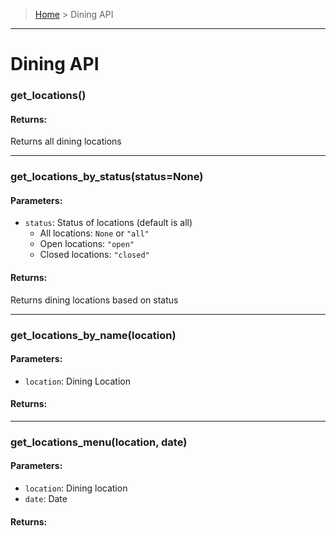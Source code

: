 > [Home](README.md) > Dining API
---

# Dining API

### **get_locations()**

#### **Returns**:
Returns all dining locations

---

### **get_locations_by_status(status=None)**

#### **Parameters**:
  - `status`: Status of locations (default is all)
    - All locations: `None` or `"all"`
    - Open locations: `"open"`
    - Closed locations: `"closed"`

#### **Returns**:
Returns dining locations based on status

---

### **get_locations_by_name(location)**

#### **Parameters**:
  - `location`: Dining Location

#### **Returns**:

---

### **get_locations_menu(location, date)**

#### **Parameters**:
  - `location`: Dining location
  - `date`: Date

#### **Returns**:
